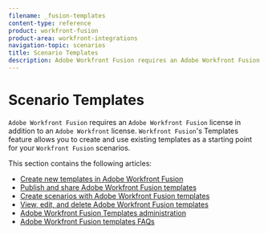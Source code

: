 ```yaml
---
filename: _fusion-templates
content-type: reference
product: workfront-fusion
product-area: workfront-integrations
navigation-topic: scenarios
title: Scenario Templates
description: Adobe Workfront Fusion requires an Adobe Workfront Fusion license in addition to an Adobe Workfront license.
---
```


# Scenario Templates

`Adobe Workfront Fusion` requires an `Adobe Workfront Fusion` license in addition to an `Adobe Workfront` license.
`Workfront Fusion`'s Templates feature allows you to create and use existing templates as a starting point for your `Workfront Fusion` scenarios.

This section contains the following articles:

* [Create new templates in Adobe Workfront Fusion](../../../workfront-fusion/scenarios/templates/create-new-fusion-templates.md) 
* [Publish and share Adobe Workfront Fusion templates](../../../workfront-fusion/scenarios/templates/publish-and-share-fusion-templates.md) 
* [Create scenarios with Adobe Workfront Fusion templates](../../../workfront-fusion/scenarios/templates/create-scenarios-with-fusion-templates.md) 
* [View, edit, and delete Adobe Workfront Fusion templates](../../../workfront-fusion/scenarios/templates/view-edit-and-delete-fusion-templates.md) 
* [Adobe Workfront Fusion Templates administration](../../../workfront-fusion/scenarios/templates/fusion-templates-adminstration.md) 
* [Adobe Workfront Fusion templates FAQs](../../../workfront-fusion/scenarios/templates/fusion-templates-faqs.md)

